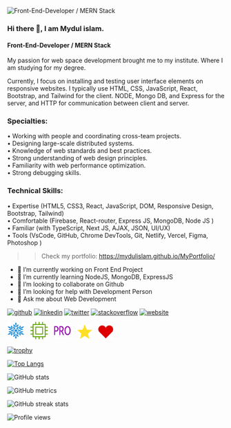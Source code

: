 
![Front-End-Developer / MERN Stack](https://media.licdn.com/dms/image/D5616AQFD9E_HZVN1Vg/profile-displaybackgroundimage-shrink_350_1400/0/1676653478390?e=1681948800&v=beta&t=JCnYMPFGk8QKLidnOv1GkAGkll96QqkcFFwnnVu_78E)

### Hi there 👋, I am Mydul islam.
#### Front-End-Developer / MERN Stack

My passion for web space development brought me to my institute. Where I am studying for my degree. 

Currently, I focus on installing and testing user interface elements on responsive websites. I typically use HTML, CSS, JavaScript, React, Bootstrap, and Tailwind for the client. NODE, Mongo DB, and Express for the server, and HTTP for communication between client and server. 

### Specialties: <br>
• Working with people and coordinating cross-team projects. <br>
• Designing large-scale distributed systems. <br>
• Knowledge of web standards and best practices. <br>
• Strong understanding of web design principles. <br>
• Familiarity with web performance optimization. <br>
• Strong debugging skills. <br>

### Technical Skills: <br>
• Expertise (HTML5, CSS3, React, JavaScript, DOM, Responsive Design, Bootstrap, Tailwind)<br>
• Comfortable (Firebase, React-router, Express JS, MongoDB, Node JS )<br>
• Familiar (with TypeScript, Next JS, AJAX, JSON, UI/UX)<br>
• Tools (VsCode, GitHub, Chrome DevTools, Git, Netlify, Vercel, Figma, Photoshop )<br>
>> Check my portfolio: https://mydulislam.github.io/MyPortfolio/

- 🔭 I’m currently working on Front End Project 
- 🌱 I’m currently learning NodeJS, MongoDB, ExpressJS 
- 👯 I’m looking to collaborate on Github 
- 🤔 I’m looking for help with Development Person 
- 💬 Ask me about Web Development 


[<img src='https://cdn.jsdelivr.net/npm/simple-icons@3.0.1/icons/github.svg' alt='github' height='40'>](https://github.com/Mydulislam)  [<img src='https://cdn.jsdelivr.net/npm/simple-icons@3.0.1/icons/linkedin.svg' alt='linkedin' height='40'>](https://www.linkedin.com/in/mdmydulislam/)  [<img src='https://cdn.jsdelivr.net/npm/simple-icons@3.0.1/icons/twitter.svg' alt='twitter' height='40'>](https://twitter.com/MDMYDUL693852)  [<img src='https://cdn.jsdelivr.net/npm/simple-icons@3.0.1/icons/stackoverflow.svg' alt='stackoverflow' height='40'>](https://stackoverflow.com/users/15182752/mydul-islam)  [<img src='https://cdn.jsdelivr.net/npm/simple-icons@3.0.1/icons/icloud.svg' alt='website' height='40'>](https://mydulislam.github.io/MyPortfolio/)  

<a href='https://archiveprogram.github.com/'><img src='https://raw.githubusercontent.com/acervenky/animated-github-badges/master/assets/acbadge.gif' width='40' height='40'></a> <a href='https://docs.github.com/en/developers'><img src='https://raw.githubusercontent.com/acervenky/animated-github-badges/master/assets/devbadge.gif' width='40' height='40'></a> <a href='https://github.com/pricing'><img src='https://raw.githubusercontent.com/acervenky/animated-github-badges/master/assets/pro.gif' width='40' height='40'></a> <a href='https://stars.github.com/'><img src='https://raw.githubusercontent.com/acervenky/animated-github-badges/master/assets/starbadge.gif' width='35' height='35'></a> <a href='https://docs.github.com/en/github/supporting-the-open-source-community-with-github-sponsors'><img src='https://raw.githubusercontent.com/acervenky/animated-github-badges/master/assets/sponsorbadge.gif' width='35' height='35'></a> 

[![trophy](https://github-profile-trophy.vercel.app/?username=Mydulislam)](https://github.com/ryo-ma/github-profile-trophy)

[![Top Langs](https://github-readme-stats.vercel.app/api/top-langs/?username=Mydulislam)](https://github.com/anuraghazra/github-readme-stats)

![GitHub stats](https://github-readme-stats.vercel.app/api?username=Mydulislam&show_icons=true&count_private=true)  

![GitHub metrics](https://metrics.lecoq.io/Mydulislam)  

![GitHub streak stats](https://streak-stats.demolab.com/?user=Mydulislam)  

![Profile views](https://gpvc.arturio.dev/Mydulislam)  

